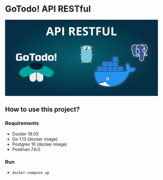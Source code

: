 # GoTodo! API RESTful

![Frontpage](images/frontimage.png)

## How to use this project?

### Requirements
* Docker 19.03
* Go 1.13 (docker image)
* Postgres 10 (docker image)
* Postman 7.6.0 

### Run

* ```
  docker-compose up
  ```